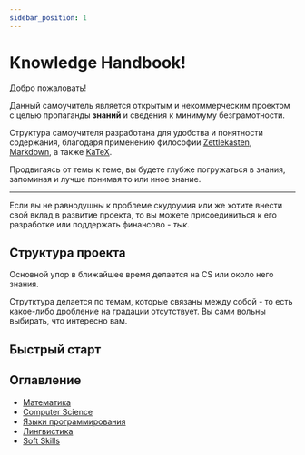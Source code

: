 ```yaml
---
sidebar_position: 1
---
```


# Knowledge Handbook!

Добро пожаловать!

Данный самоучитель является открытым и некоммерческим проектом с целью пропаганды **знаний**
и сведения к минимуму безграмотности.

Структура самоучителя разработана для удобства и понятности содержания,
благодаря применению философии [Zettlekasten](https://en.wikipedia.org/wiki/Zettelkasten),
[Markdown](https://en.wikipedia.org/wiki/Markdown), а также
[KaTeX](https://katex.org/).

Продвигаясь от темы к теме, вы будете глубже погружаться в знания,
запоминая и лучше понимая то или иное знание.

---

Если вы не равнодушны к проблеме скудоумия или же хотите внести свой вклад в развитие проекта,
то вы можете присоединиться к его разработке или поддержать финансово - *тык*.

## Структура проекта
Основной упор в ближайшее время делается на CS или около него знания.

Струтктура делается по темам, которые связаны между собой - то есть
какое-либо дробление на градации отсутствует. Вы сами вольны выбирать,
что интересно вам.

## Быстрый старт




## Оглавление
- [Математика](./mathematics/README.md)
- [Computer Science](./CS/README.md)
- [Языки программирования](./CS/languages/README.md)
- [Лингвистика](./linguistics/README.md)
- [Soft Skills](./soft_skills/README.md)
